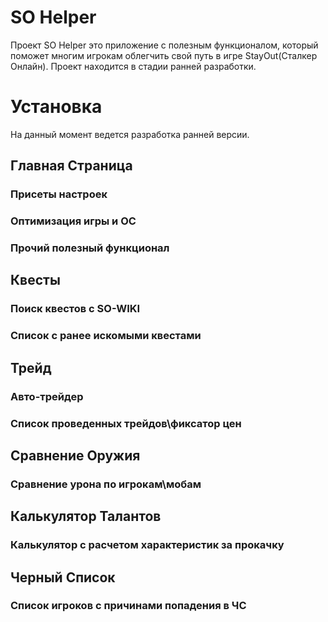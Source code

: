 # SO Helper
 Проект SO Helper это приложение с полезным функционалом, который поможет многим игрокам облегчить свой путь в игре StayOut(Сталкер Онлайн). Проект находится в стадии ранней разработки.
 
 # Установка
 На данный момент ведется разработка ранней версии.
 
 ## Главная Страница
 ### Присеты настроек
 ### Оптимизация игры и ОС
 ### Прочий полезный функционал
 ## Квесты
 ### Поиск квестов с SO-WIKI
 ### Список с ранее искомыми квестами
 ## Трейд
 ### Авто-трейдер
 ### Список проведенных трейдов\фиксатор цен
 ## Сравнение Оружия
 ### Сравнение урона по игрокам\мобам
 ## Калькулятор Талантов
 ### Калькулятор с расчетом характеристик за прокачку
 ## Черный Список
 ### Список игроков с причинами попадения в ЧС
   
